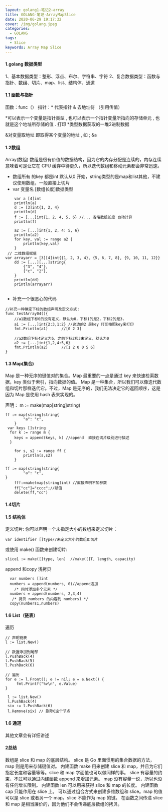 ```yaml
---
layout: golang1-笔记2-array
title: GOLANG-笔记-ArrayMapSlice
date: 2020-06-29 19:17:32
cover: /img/golang.jpeg
categories:
  - GOLANG
tags: 
  - Slice
keywords: Array Map Slice
---
```


#### 1.golang 数据类型

1、基本数据类型：整形、浮点、布尔、字符串、字符
2、复合数据类型：函数与指针、数组、切片、map、list、结构体、通道

#### 1.1 函数与指针 

函数：func（）
指针：* 代表指针 & 去地址符 （引用传值）

*可以表示一个变量是指针类型 , 也可以表示一个指针变量所指向的存储单元 , 也就是这个地址所存储的值 .
打印 *类型数据获取的一堆2进制数据

&对变量取地址 即取得某个变量的地址 , 如 ; &a


#### 1.2数组
Array(数组)
数组是很有价值的数据结构，因为它的内存分配是连续的，内存连续意味着可是让它在 CPU 缓存中待更久，所以迭代数组和移动元素都会非常迅速。
- 数组所有 的key 都是int 默认从0 开始，string类型的是map和list其他，不建议使用数组，一般直接上切片
- var 变量名 [数组长度]数据类型
```
	var a [4]int
	println(a)
	d := [3]int{1, 2, 4}
	println(d)
	f := [...]int{1, 2, 4, 5, 6} //... 省略数组长度 自动计算
	println(f)

	a2 := [...]int{1, 2, 4: 5, 6}
	println(a2)
	for key, val := range a2 {
		println(key,val)
	}
 // 二维数组赋值 
var arrayarr = [3][4]int{{1, 2, 3, 4}, {5, 6, 7, 8}, {9, 10, 11, 12}}
	dd := [...][...]string{
		{"3", "4"},
		{"c", "2"},
	}
	println(dd)
	println(arrayarr)
  
```
- 补充一个很恶心的代码
```
//补充一种确定下标的数组声明及定义方式：
func testArray04(){
	//a1数组下标0的没有定义，默认为0，下标1的是2，下标2的是3，
	a1 := [...]int{2:3,1:2} //这边的2 是key 打印按照key来打印
	fmt.Println(a1)      //[0 2 3]
 
	//a2数组下标4定义为5，之前下标2和3未定义，默认为0
	a2 := [...]int{1,2,4:5,6}
	fmt.Println(a2)      //[1 2 0 0 5 6]
}
```
#### 1.3 Map(集合) 
Map 是一种无序的键值对的集合。Map 最重要的一点是通过 key 来快速检索数据，key 类似于索引，指向数据的值。
Map 是一种集合，所以我们可以像迭代数组和切片那样迭代它。不过，Map 是无序的，我们无法决定它的返回顺序，这是因为 Map 是使用 hash 表来实现的。

声明： m := make(map[string]string)
```
ff := map[string]string{
		"a": "c",
	}
 var keys []string
  for k := range m {
    keys = append(keys, k) //append  直接在切片级别进行描述
  }
  
	for s, s2 := range ff {
		println(s,s2)
	}

ff := map[string]string{
		"a": "c",
}
	fff:=make(map[string]int) //直接声明不加参数
	ff["cc"]="cccc";//赋值
	delete(ff,"cc")
```

#### 1.4切片


#### 1.5 结构体
定义切片:
你可以声明一个未指定大小的数组来定义切片：
```
var identifier []type//未定义大小的数组即切片
```
或使用 make() 函数来创建切片:
```
slice1 := make([]type, len)  //make([]T, length, capacity)
```
append  和copy 浅拷贝
```
  var numbers []int
  numbers = append(numbers, 0)//append追加
    /* 同时添加多个元素 */
  numbers = append(numbers, 2,3,4)
   /* 拷贝 numbers 的内容到 numbers1 */
  copy(numbers1,numbers)
```


#### 1.6 List（链表）
遍历
```
// 声明链表
l := list.New()

// 数据添加到尾部
l.PushBack(4)
l.PushBack(5)
l.PushBack(6)

// 遍历
for e := l.Front(); e != nil; e = e.Next() {
     fmt.Printf("%v\n", e.Value)
}

 l := list.New()
 l.PushBack(4)
 six := l.PushBack(6)
 l.Remove(six) // 删除6这个节点
```
#### 1.6 通道
 其他文章会有详细讲述

#### 2总结
数组是 slice 和 map 的底层结构。
slice 是 Go 里面惯用的集合数据的方法，map 则是用来存储键值对。
内建函数 make 用来创建 slice 和 map，并且为它们指定长度和容量等等。slice 和 map 字面值也可以做同样的事。
slice 有容量的约束，不过可以通过内建函数 append 来增加元素。
map 没有容量一说，所以也没有任何增长限制。
内建函数 len 可以用来获得 slice 和 map 的长度。
内建函数 cap 只能作用在 slice 上。
可以通过组合方式来创建多维数组和 slice。map 的值可以是 slice 或者另一个 map。slice 不能作为 map 的键。
在函数之间传递 slice 和 map 是相当廉价的，因为他们不会传递底层数组的拷贝。